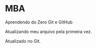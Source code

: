 # MBA
Aprendendo do Zero Git e GitHub

Atualizando meu arquivo pela primeira vez.

Atualizado no Git.
